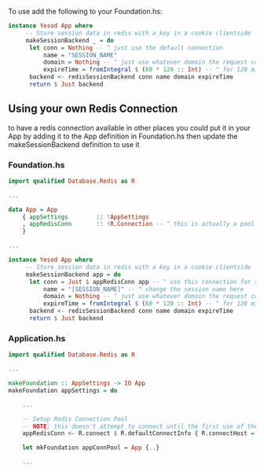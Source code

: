 To use add the following to your Foundation.hs:

```haskell
instance Yesod App where
     -- Store session data in redis with a key in a cookie clientside
     makeSessionBackend _ = do
      let conn = Nothing -- ^ just use the default connection
          name = "SESSION_NAME"
          domain = Nothing -- ^ just use whatever domain the request comes in on
          expireTime = fromIntegral $ (60 * 120 :: Int) -- ^ for 120 minutes
      backend <- redisSessionBackend conn name domain expireTime
      return $ Just backend
```

## Using your own Redis Connection

to have a redis connection available in other places you could put it in your App by adding it to the App definition in Foundation.hs then update the makeSessionBackend definition to use it

### Foundation.hs

```haskell
import qualified Database.Redis as R

...

data App = App
    { appSettings        :: !AppSettings
    , appRedisConn       :: !R.Connection -- ^ this is actually a pool of connections
    }

...

instance Yesod App where
     -- Store session data in redis with a key in a cookie clientside
     makeSessionBackend app = do
      let conn = Just $ appRedisConn app -- ^ use this connection for sessions
          name = "[SESSION_NAME]" -- ^ change the session name here
          domain = Nothing -- ^ just use whatever domain the request comes in on
          expireTime = fromIntegral $ (60 * 120 :: Int) -- ^ for 120 minutes
      backend <- redisSessionBackend conn name domain expireTime
      return $ Just backend
```

### Application.hs

```haskell
import qualified Database.Redis as R

...

makeFoundation :: AppSettings -> IO App
makeFoundation appSettings = do

    ...

    -- Setup Redis Connection Pool
    -- NOTE: this doesn't attempt to connect until the first use of the connection, any exceptions will occur there.
    appRedisConn <- R.connect $ R.defaultConnectInfo { R.connectHost = "[REDIS IP ADDRESS]" } -- ^ change the IP address here

    let mkFoundation appConnPool = App {..}

    ...
```
